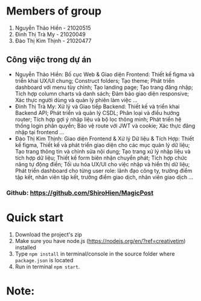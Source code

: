 # Members of group

1. Nguyễn Thảo Hiền - 21020515
2. Đinh Thị Trà My - 21020049
3. Đào Thị Kim Thịnh - 21020477

## Công việc trong dự án
- Nguyễn Thảo Hiền: 
    Bố cục Web & Giao diện Frontend: Thiết kế figma và triển khai UX/UI chung; Construct folders; Tạo theme; Phát triển dashboard với menu tùy chỉnh; Tạo landing page; Tạo trang đăng nhập; Tích hợp column charts và danh sách; Đảm bảo giao diện responsive; Xác thực người dùng và quản lý phiên làm việc ...
- Đinh Thị Trà My: 
    Xử lý và Giao tiếp Backend: Thiết kế và triển khai Backend API; Phát triển và quản lý CSDL; Phân loại và điều hướng router; Tích hợp gợi ý nhập liệu và bộ lọc thông minh; Phát triển hệ thống login phân quyền; Bảo vệ route với JWT và cookie; Xác thực đăng nhập tại frontend ...
- Đào Thị Kim Thịnh: 
    Giao diện Frontend & Xử lý Dữ liệu & Tích Hợp: Thiết kế figma, Thiết kế và phát triển giao diện cho các mục quản lý dữ liệu; Tạo trang thông tin và chỉnh sửa nội dung; Tạo trang xử lý nhập liệu và tích hợp dữ liệu; Thiết kế form biên nhận chuyển phát; Tích hợp chức năng tự động điền; Tối ưu hóa UX/UI cho việc nhập và hiển thị dữ liệu; Phát triển dashboard cho từng user role: lãnh đạo công ty, trưởng điểm tập kết, nhân viên tập kết, trưởng điểm giao dịch, nhân viên giao dịch ...


### Github: https://github.com/ShiroHien/MagicPost


# Quick start

1.  Download the project's zip
2.  Make sure you have node.js (<https://nodejs.org/en/?ref=creativetim>) installed
3.  Type `npm install` in terminal/console in the source folder where `package.json` is located
4.  Run in terminal `npm start`.

# Note: 
